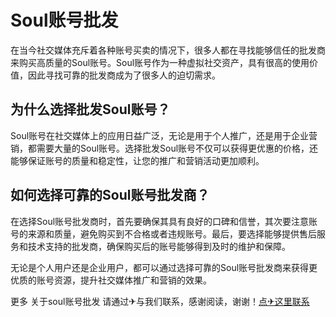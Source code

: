 # Soul账号批发

在当今社交媒体充斥着各种账号买卖的情况下，很多人都在寻找能够信任的批发商来购买高质量的Soul账号。Soul账号作为一种虚拟社交资产，具有很高的使用价值，因此寻找可靠的批发商成为了很多人的迫切需求。

## 为什么选择批发Soul账号？

Soul账号在社交媒体上的应用日益广泛，无论是用于个人推广，还是用于企业营销，都需要大量的Soul账号。选择批发Soul账号不仅可以获得更优惠的价格，还能够保证账号的质量和稳定性，让您的推广和营销活动更加顺利。

## 如何选择可靠的Soul账号批发商？

在选择Soul账号批发商时，首先要确保其具有良好的口碑和信誉，其次要注意账号的来源和质量，避免购买到不合格或者违规账号。最后，要选择能够提供售后服务和技术支持的批发商，确保购买后的账号能够得到及时的维护和保障。

无论是个人用户还是企业用户，都可以通过选择可靠的Soul账号批发商来获得更优质的账号资源，提升社交媒体推广和营销的效果。

更多 关于soul账号批发 请通过✈与我们联系，感谢阅读，谢谢！[点✈这里联系](https://sim.k02.cc)